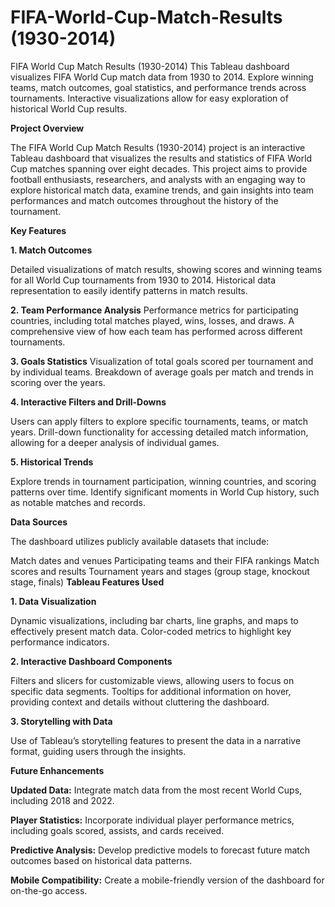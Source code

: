 # FIFA-World-Cup-Match-Results (1930-2014)

FIFA World Cup Match Results (1930-2014) This Tableau dashboard visualizes FIFA World Cup match data from 1930 to 2014. Explore winning teams, match outcomes, goal statistics, and performance trends across tournaments. Interactive visualizations allow for easy exploration of historical World Cup results.

**Project Overview**

The FIFA World Cup Match Results (1930-2014) project is an interactive Tableau dashboard that visualizes the results and statistics of FIFA World Cup matches spanning over eight decades. This project aims to provide football enthusiasts, researchers, and analysts with an engaging way to explore historical match data, examine trends, and gain insights into team performances and match outcomes throughout the history of the tournament.

**Key Features**

**1. Match Outcomes**

Detailed visualizations of match results, showing scores and winning teams for all World Cup tournaments from 1930 to 2014.
Historical data representation to easily identify patterns in match results.

**2. Team Performance Analysis**
Performance metrics for participating countries, including total matches played, wins, losses, and draws.
A comprehensive view of how each team has performed across different tournaments.

**3. Goals Statistics**
Visualization of total goals scored per tournament and by individual teams.
Breakdown of average goals per match and trends in scoring over the years.

**4. Interactive Filters and Drill-Downs**

Users can apply filters to explore specific tournaments, teams, or match years.
Drill-down functionality for accessing detailed match information, allowing for a deeper analysis of individual games.

**5. Historical Trends**

Explore trends in tournament participation, winning countries, and scoring patterns over time.
Identify significant moments in World Cup history, such as notable matches and records.

**Data Sources**

The dashboard utilizes publicly available datasets that include:

Match dates and venues
Participating teams and their FIFA rankings
Match scores and results
Tournament years and stages (group stage, knockout stage, finals)
**Tableau Features Used**

**1. Data Visualization**

Dynamic visualizations, including bar charts, line graphs, and maps to effectively present match data.
Color-coded metrics to highlight key performance indicators.

**2. Interactive Dashboard Components**

Filters and slicers for customizable views, allowing users to focus on specific data segments.
Tooltips for additional information on hover, providing context and details without cluttering the dashboard.

**3. Storytelling with Data**

Use of Tableau’s storytelling features to present the data in a narrative format, guiding users through the insights.


**Future Enhancements**

**Updated Data:** Integrate match data from the most recent World Cups, including 2018 and 2022.

**Player Statistics:** Incorporate individual player performance metrics, including goals scored, assists, and cards received.

**Predictive Analysis:** Develop predictive models to forecast future match outcomes based on historical data patterns.

**Mobile Compatibility:** Create a mobile-friendly version of the dashboard for on-the-go access.
